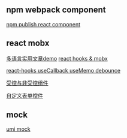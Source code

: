 <!--
 * @Author: wangyunbo
 * @Date: 2022-01-18 16:58:57
 * @LastEditors: wangyunbo
 * @LastEditTime: 2022-01-29 15:11:57
 * @FilePath: \dayByday\article.md
 * @Description: file content
-->
## npm webpack component
[npm publish react component](https://medium.com/dailyjs/building-a-react-component-with-webpack-publish-to-npm-deploy-to-github-guide-6927f60b3220)


## react mobx
[多语言实用文章demo](https://programmer.help/blogs/the-difference-between-stoppropagation-and-stopimmediatepropagation.html)
[react hooks & mobx](https://dev.to/cakasuma/using-mobx-hooks-with-multiple-stores-in-react-3dk4)

[react-hooks useCallback useMemo debounce](https://kyleshevlin.com/debounce-and-throttle-callbacks-with-react-hooks)

[受控与非受控组件](https://goshacmd.com/controlled-vs-uncontrolled-inputs-react/)

[自定义表单控件](https://ant.design/components/form-cn/#components-form-demo-customized-form-controls)

## mock
[umi mock](https://blog.csdn.net/weixin_41786574/article/details/107759491)